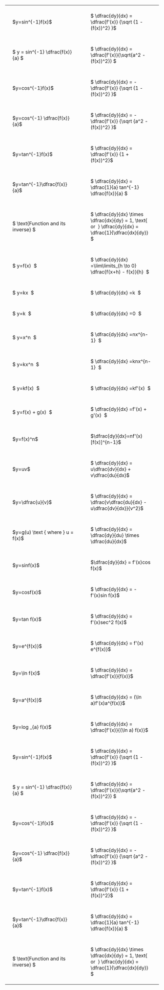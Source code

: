 ---
---

#  
<br>
<style type="text/css">
#T_9ba01 th.col_heading {
  text-align: left;
  font-size: 1em;
}
#T_9ba01 td {
  text-align: left;
  font-size: 1em;
  padding: 1.5em;
}
#T_9ba01_row0_col0, #T_9ba01_row1_col0, #T_9ba01_row2_col0, #T_9ba01_row3_col0, #T_9ba01_row4_col0, #T_9ba01_row5_col0, #T_9ba01_row6_col0, #T_9ba01_row7_col0, #T_9ba01_row8_col0, #T_9ba01_row9_col0, #T_9ba01_row10_col0, #T_9ba01_row11_col0, #T_9ba01_row12_col0, #T_9ba01_row13_col0, #T_9ba01_row14_col0, #T_9ba01_row15_col0, #T_9ba01_row16_col0, #T_9ba01_row17_col0, #T_9ba01_row18_col0, #T_9ba01_row19_col0, #T_9ba01_row20_col0, #T_9ba01_row21_col0, #T_9ba01_row22_col0, #T_9ba01_row23_col0, #T_9ba01_row24_col0, #T_9ba01_row25_col0, #T_9ba01_row26_col0, #T_9ba01_row27_col0, #T_9ba01_row28_col0, #T_9ba01_row29_col0, #T_9ba01_row30_col0, #T_9ba01_row31_col0 {
  width: 300px;
  white-space: pre-wrap;
}
#T_9ba01_row0_col1, #T_9ba01_row1_col1, #T_9ba01_row2_col1, #T_9ba01_row3_col1, #T_9ba01_row4_col1, #T_9ba01_row5_col1, #T_9ba01_row6_col1, #T_9ba01_row7_col1, #T_9ba01_row8_col1, #T_9ba01_row9_col1, #T_9ba01_row10_col1, #T_9ba01_row11_col1, #T_9ba01_row12_col1, #T_9ba01_row13_col1, #T_9ba01_row14_col1, #T_9ba01_row15_col1, #T_9ba01_row16_col1, #T_9ba01_row17_col1, #T_9ba01_row18_col1, #T_9ba01_row19_col1, #T_9ba01_row20_col1, #T_9ba01_row21_col1, #T_9ba01_row22_col1, #T_9ba01_row23_col1, #T_9ba01_row24_col1, #T_9ba01_row25_col1, #T_9ba01_row26_col1, #T_9ba01_row27_col1, #T_9ba01_row28_col1, #T_9ba01_row29_col1, #T_9ba01_row30_col1, #T_9ba01_row31_col1 {
  width: 400px;
  white-space: pre-wrap;
}
</style>
<table id="T_9ba01">
  <thead>
  </thead>
  <tbody>
    <tr>
      <td id="T_9ba01_row0_col0" class="data row0 col0" >$y=sin^{-1}f(x)$</td>
      <td id="T_9ba01_row0_col1" class="data row0 col1" >$ \dfrac{dy}{dx} = \dfrac{f'(x)} {\sqrt {1 - (f(x))^2} }$</td>
    </tr>
    <tr>
      <td id="T_9ba01_row1_col0" class="data row1 col0" >$ y = sin^{-1} \dfrac{f(x)}{a} $</td>
      <td id="T_9ba01_row1_col1" class="data row1 col1" >$ \dfrac{dy}{dx} = \dfrac{f'(x)}{\sqrt{a^2 - (f(x))^2}} $</td>
    </tr>
    <tr>
      <td id="T_9ba01_row2_col0" class="data row2 col0" >$y=cos^{-1}f(x)$</td>
      <td id="T_9ba01_row2_col1" class="data row2 col1" >$ \dfrac{dy}{dx} = - \dfrac{f'(x)} {\sqrt {1 - (f(x))^2} }$</td>
    </tr>
    <tr>
      <td id="T_9ba01_row3_col0" class="data row3 col0" >$y=cos^{-1} \dfrac{f(x)}{a}$</td>
      <td id="T_9ba01_row3_col1" class="data row3 col1" >$ \dfrac{dy}{dx} = - \dfrac{f'(x)} {\sqrt {a^2 - (f(x))^2} }$</td>
    </tr>
    <tr>
      <td id="T_9ba01_row4_col0" class="data row4 col0" >$y=tan^{-1}f(x)$</td>
      <td id="T_9ba01_row4_col1" class="data row4 col1" >$ \dfrac{dy}{dx} = \dfrac{f'(x)} {1 + (f(x))^2}$</td>
    </tr>
    <tr>
      <td id="T_9ba01_row5_col0" class="data row5 col0" >$y=tan^{-1}\dfrac{f(x)}{a}$</td>
      <td id="T_9ba01_row5_col1" class="data row5 col1" >$ \dfrac{dy}{dx} =  \dfrac{1}{a} tan^{-1} \dfrac{f(x)}{a} $</td>
    </tr>
    <tr>
      <td id="T_9ba01_row6_col0" class="data row6 col0" >$ \text{Function and its inverse} $</td>
      <td id="T_9ba01_row6_col1" class="data row6 col1" >$ \dfrac{dy}{dx} \times \dfrac{dx}{dy} = 1, \text{  or  } \dfrac{dy}{dx} = \dfrac{1}{\dfrac{dx}{dy}} $</td>
    </tr>
    <tr>
      <td id="T_9ba01_row7_col0" class="data row7 col0" >$ y=f(x)  $</td>
      <td id="T_9ba01_row7_col1" class="data row7 col1" >$ \dfrac{dy}{dx} =\lim\limits_{h \to 0} \dfrac{f(x+h) - f(x)}{h}  $</td>
    </tr>
    <tr>
      <td id="T_9ba01_row8_col0" class="data row8 col0" >$ y=kx  $</td>
      <td id="T_9ba01_row8_col1" class="data row8 col1" >$ \dfrac{dy}{dx} =k  $</td>
    </tr>
    <tr>
      <td id="T_9ba01_row9_col0" class="data row9 col0" >$ y=k  $</td>
      <td id="T_9ba01_row9_col1" class="data row9 col1" >$ \dfrac{dy}{dx} =0  $</td>
    </tr>
    <tr>
      <td id="T_9ba01_row10_col0" class="data row10 col0" >$ y=x^n  $</td>
      <td id="T_9ba01_row10_col1" class="data row10 col1" >$ \dfrac{dy}{dx} =nx^{n-1}  $</td>
    </tr>
    <tr>
      <td id="T_9ba01_row11_col0" class="data row11 col0" >$ y=kx^n  $</td>
      <td id="T_9ba01_row11_col1" class="data row11 col1" >$ \dfrac{dy}{dx} =knx^{n-1}  $</td>
    </tr>
    <tr>
      <td id="T_9ba01_row12_col0" class="data row12 col0" >$ y=kf(x)  $</td>
      <td id="T_9ba01_row12_col1" class="data row12 col1" >$ \dfrac{dy}{dx} =kf'(x)  $</td>
    </tr>
    <tr>
      <td id="T_9ba01_row13_col0" class="data row13 col0" >$ y=f(x) + g(x)  $</td>
      <td id="T_9ba01_row13_col1" class="data row13 col1" >$ \dfrac{dy}{dx} =f'(x) + g'(x)  $</td>
    </tr>
    <tr>
      <td id="T_9ba01_row14_col0" class="data row14 col0" >$y=f(x)^n$</td>
      <td id="T_9ba01_row14_col1" class="data row14 col1" >$\dfrac{dy}{dx}=nf'(x)[f(x)]^{n-1}$</td>
    </tr>
    <tr>
      <td id="T_9ba01_row15_col0" class="data row15 col0" >$y=uv$</td>
      <td id="T_9ba01_row15_col1" class="data row15 col1" >$ \dfrac{dy}{dx} = u\dfrac{dv}{dx} + v\dfrac{du}{dx}$</td>
    </tr>
    <tr>
      <td id="T_9ba01_row16_col0" class="data row16 col0" >$y=\dfrac{u}{v}$</td>
      <td id="T_9ba01_row16_col1" class="data row16 col1" >$ \dfrac{dy}{dx} = \dfrac{v\dfrac{du}{dx} - u\dfrac{dv}{dx}}{v^2}$</td>
    </tr>
    <tr>
      <td id="T_9ba01_row17_col0" class="data row17 col0" >$y=g(u) \text { where } u = f(x)$</td>
      <td id="T_9ba01_row17_col1" class="data row17 col1" >$ \dfrac{dy}{dx} = \dfrac{dy}{du} \times \dfrac{du}{dx}$</td>
    </tr>
    <tr>
      <td id="T_9ba01_row18_col0" class="data row18 col0" >$y=sinf(x)$</td>
      <td id="T_9ba01_row18_col1" class="data row18 col1" >$\dfrac{dy}{dx} = f'(x)cos f(x)$</td>
    </tr>
    <tr>
      <td id="T_9ba01_row19_col0" class="data row19 col0" >$y=cosf(x)$</td>
      <td id="T_9ba01_row19_col1" class="data row19 col1" >$ \dfrac{dy}{dx} = -f'(x)sin f(x)$</td>
    </tr>
    <tr>
      <td id="T_9ba01_row20_col0" class="data row20 col0" >$y=tan f(x)$</td>
      <td id="T_9ba01_row20_col1" class="data row20 col1" >$ \dfrac{dy}{dx} = f'(x)sec^2 f(x)$</td>
    </tr>
    <tr>
      <td id="T_9ba01_row21_col0" class="data row21 col0" >$y=e^{f(x)}$</td>
      <td id="T_9ba01_row21_col1" class="data row21 col1" >$ \dfrac{dy}{dx} = f'(x) e^{f(x)}$</td>
    </tr>
    <tr>
      <td id="T_9ba01_row22_col0" class="data row22 col0" >$y=\ln f(x)$</td>
      <td id="T_9ba01_row22_col1" class="data row22 col1" >$ \dfrac{dy}{dx} = \dfrac{f'(x)}{f(x)}$</td>
    </tr>
    <tr>
      <td id="T_9ba01_row23_col0" class="data row23 col0" >$y=a^{f(x)}$</td>
      <td id="T_9ba01_row23_col1" class="data row23 col1" >$ \dfrac{dy}{dx} = (\ln a)f'(x)a^{f(x)}$</td>
    </tr>
    <tr>
      <td id="T_9ba01_row24_col0" class="data row24 col0" >$y=log _{a} f(x)$</td>
      <td id="T_9ba01_row24_col1" class="data row24 col1" >$ \dfrac{dy}{dx} = \dfrac{f'(x)}{(\ln a) f(x)}$</td>
    </tr>
    <tr>
      <td id="T_9ba01_row25_col0" class="data row25 col0" >$y=sin^{-1}f(x)$</td>
      <td id="T_9ba01_row25_col1" class="data row25 col1" >$ \dfrac{dy}{dx} = \dfrac{f'(x)} {\sqrt {1 - (f(x))^2} }$</td>
    </tr>
    <tr>
      <td id="T_9ba01_row26_col0" class="data row26 col0" >$ y = sin^{-1} \dfrac{f(x)}{a} $</td>
      <td id="T_9ba01_row26_col1" class="data row26 col1" >$ \dfrac{dy}{dx} = \dfrac{f'(x)}{\sqrt{a^2 - (f(x))^2}} $</td>
    </tr>
    <tr>
      <td id="T_9ba01_row27_col0" class="data row27 col0" >$y=cos^{-1}f(x)$</td>
      <td id="T_9ba01_row27_col1" class="data row27 col1" >$ \dfrac{dy}{dx} = - \dfrac{f'(x)} {\sqrt {1 - (f(x))^2} }$</td>
    </tr>
    <tr>
      <td id="T_9ba01_row28_col0" class="data row28 col0" >$y=cos^{-1} \dfrac{f(x)}{a}$</td>
      <td id="T_9ba01_row28_col1" class="data row28 col1" >$ \dfrac{dy}{dx} = - \dfrac{f'(x)} {\sqrt {a^2 - (f(x))^2} }$</td>
    </tr>
    <tr>
      <td id="T_9ba01_row29_col0" class="data row29 col0" >$y=tan^{-1}f(x)$</td>
      <td id="T_9ba01_row29_col1" class="data row29 col1" >$ \dfrac{dy}{dx} = \dfrac{f'(x)} {1 + (f(x))^2}$</td>
    </tr>
    <tr>
      <td id="T_9ba01_row30_col0" class="data row30 col0" >$y=tan^{-1}\dfrac{f(x)}{a}$</td>
      <td id="T_9ba01_row30_col1" class="data row30 col1" >$ \dfrac{dy}{dx} =  \dfrac{1}{a} tan^{-1} \dfrac{f(x)}{a} $</td>
    </tr>
    <tr>
      <td id="T_9ba01_row31_col0" class="data row31 col0" >$ \text{Function and its inverse} $</td>
      <td id="T_9ba01_row31_col1" class="data row31 col1" >$ \dfrac{dy}{dx} \times \dfrac{dx}{dy} = 1, \text{  or  } \dfrac{dy}{dx} = \dfrac{1}{\dfrac{dx}{dy}} $</td>
    </tr>
  </tbody>
</table>
